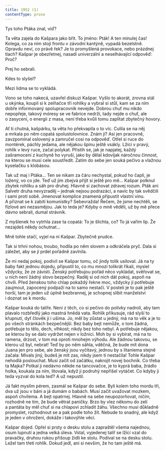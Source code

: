```yaml
---
title: 1952 (1)
contentType: prose
---
```


  

Tys toho Ptáka znal, viď?

Ta věta zajela do Kašpara jako břit. To jméno: Pták! A ten minulej čas! Kolega, co za ním stojí frontu v závodní kantýně, vypadá bezelstně. Opravdu neví, co právě řek? Je to promyšlená provokace, nebo prázdnej tlach? Kašpar je obezřetnej, nasadí univerzální a neselhávající odpověď: Proč?

Prej ho sebrali.

Kdes to slyšel?

Mezi lidma se to vykládá.

Vono se toho nakecá, uzavřel diskuzi Kašpar. Vyšlo to akorát, zrovna stál u okýnka, koupil si k zelňačce tři rohlíky a vybral si stůl, kam se za ním dobře informovaný spolupracovník nevejde. Dobrou chuť mu nikdo nepopřeje, takový móresy se ve fabrice nedrží, tady nejde o chuť, ale o zasycení, o energii z masa, není třeba kvůli tomu zaplítat zbytečný hovory.

Ať ti chutná, kašpárku, ta věta ho překvapila o to víc. Culila se na něj a mrkala po něm copatá spolustolovnice. Znám ji? Asi jen pracovně, zavzpomínal oslovený a zamručel cosi na odpověď. Otřel si ruce do montérek, páchly jedama, ale nějakou špínu ještě vsákly. Lžíci v pravý, rohlík v levý ruce, začal polykat. Přistih se, jak je napjatej, každý zašramocení z kuchyně ho vyruší, jako by dělal kdovíjak náročnou činnost, na kterou se musí cele soustředit. Zatím do sebe jen souká pečivo a vlažnou kyselačku s klobásou.

Tak už maj i Ptáka… Ten se nikam za čáru nechystal, pokud ho čapli, je ložený, vo co jde. Teď už jim zbejvá přijít si ještě pro mě… Kašpar polknul zbytek rohlíku a sáh pro druhej. Hlavně si zachovat zdravej rozum. Pták ani Salvetr druha nevyzraděj – jednak nejsou podrazáci, a navíc by tak svědčili i sami proti sobě. Jmenovat komplice znamená připustit vlastní vinu. A přiznat se k zabití komunistky? Sebevražda! Řečem, že jsme nechtěli, se fízlové ani nezasmějou. Jak to teda je? Kdyby o mně věděli, už by mě přece dávno sebrali, dumal strávník.

Z myšlenek ho vytrhla zase ta copatá: To je šlichta, co? To já vařím líp. Že nezajdeš někdy ochutnat…

Mně tohle stačí, vyjel na ni Kašpar. Zbytečně prudce.

Tak si trhni nohou, troubo, hodila po něm slovem a odkráčela pryč. Dala si záležet, aby se jí prdel pořádně zavlnila.

Že mi nedaj pokoj, podivil se Kašpar tomu, oč jindy tolik usiloval. Já na ty baby fakt jednou dojedu, připustil to, co mu mnozí tolikrát říkali, myslel vždycky, že ze závisti. Ženský potřebujou pořád něco vykládat, svěřovat se, u nich není žádný slovo bezpečný. Raděj si od nich dát pokoj, aspoň na chvíli. Před ženskou toho chlap pokaždý řekne moc, vždycky jí potřebuje zaujmout, zapocený podpaží na to samo nestačí. V posteli je to pak ještě horší, tam je jeden už úplně bezbrannej, je schopnej slíbit manželství i doznat se k mordu.

Kašpar kouká do talíře. Není z těch, co si pečivo do polívky nadrolí, aby tam plavalo rozbředlý jako mastná hnědá vata. Rohlík přikusuje, rád slyší to křupnutí, dyť člověk jí i ušima. Jo, měl by zůstat u jedný, má na to věk a je to po všech stránkách bezpečnější. Bez baby bejt nemůže, o tom žádná, potřebuje to tělo, dech, vlhkost; nikdy bez toho nebyl. A potřebuje nějakou, se kterou by se dalo vydržet nejen v ložnici. Moh by si vybírat, má na to ramena, drzost, v tom má oproti mnohejm výhodu. Ale žádnou takovou, se kterou už byl, nebrat! Teď by po něm sáhla, vděčná, že bude mít dona Juana jen pro sebe, ale ženský jsou vyčítavý, jednou by s litaniema stejně začala: Mívals jiný, budeš je mít zas, nikdy jsem ti nestačila! Tohle Kašpar nehodlá poslouchat. Musí začít od začátku, nakrojit novej bochník. Co třeba ta Majka? Potkal ji nedávno někde na tancovačce, je to kyprá baba, žrádlo holka, koukala za ním, litovala, když ji podruhý nepřišel vytáčet. Co kdyby ji teda vyzval do kola teď? A už nepustil.

Já fakt myslím pérem, zasmál se Kašpar do sebe. Byli kolem toho mordu tři, dva už jsou v báni a já dumám o babách. Musí začít uvažovat mozkem, aspoň chvílema. A bejt opatrnej. Hlavně na sebe neupozorňovat, ničím, rozhodně ne tim, že bude větrat paničky. Brzo by vlez někomu do zelí a pantáta by měl chuť si na chlapovi zchladit žáhu. Všechno musí důkladně promyslet, rozhodnout se a pak podle toho žít. Nebude to snadný, ale když je jeden v ohrožení, dokáže i takovýhle věci.

Kašpar dojed. Opřel si prsty o desku stolu a zapraštěl všema najednou, osum lupnutí a jedna velká úleva. Vstal, vyjedenej talíř se lžící vzal do pravačky, druhou rukou přišoup židli ke stolu. Podíval se na desku stolu. Ležel tam třetí rohlík. Dokud jedl, ani si nevšim, že ho tam ještě má.
